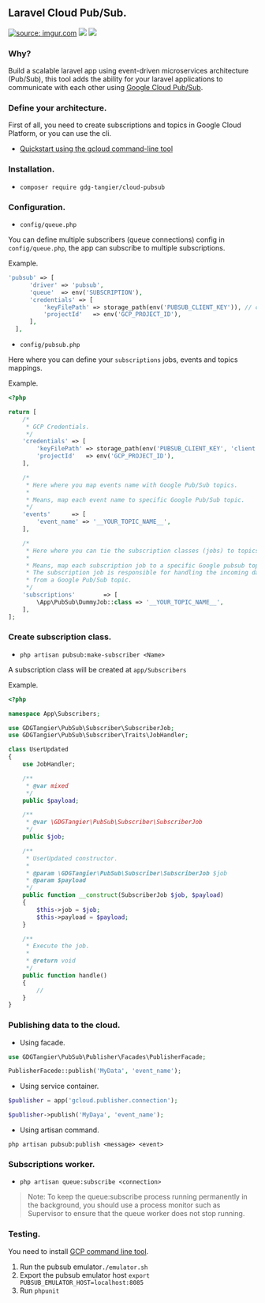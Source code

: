 ## Laravel Cloud Pub/Sub.

<a href="https://imgur.com/XyPYNEt"><img src="https://i.imgur.com/XyPYNEt.jpg" title="source: imgur.com" /></a>
<img src="https://travis-ci.org/gdg-tangier/cloud-pubsub.svg?branch=master">
<img src="https://github.styleci.io/repos/206420540/shield?branch=master">

### Why?

Build a scalable laravel app using event-driven microservices architecture (Pub/Sub), 
this tool adds the ability for your laravel applications to communicate with each other using 
[Google Cloud Pub/Sub](https://cloud.google.com/pubsub/docs).

### Define your architecture.

First of all, you need to create subscriptions and topics in Google Cloud Platform, or you can use the cli.

- [Quickstart using the gcloud command-line tool](https://cloud.google.com/pubsub/docs/quickstart-cli)

### Installation.

- `composer require gdg-tangier/cloud-pubsub`

### Configuration.

- `config/queue.php`

You can define multiple subscribers (queue connections) config in `config/queue.php`, the app can subscribe to multiple subscriptions. 

Example.

```php
'pubsub' => [
      'driver' => 'pubsub',
      'queue'  => env('SUBSCRIPTION'),
      'credentials' => [
          'keyFilePath' => storage_path(env('PUBSUB_CLIENT_KEY')), // credentials file path '.json'
          'projectId'   => env('GCP_PROJECT_ID'),
      ],
  ],
```

- `config/pubsub.php`

Here where you can define your `subscriptions` jobs, events and topics mappings.

Example.

```php
<?php

return [
    /*
     * GCP Credentials.
     */
    'credentials' => [
        'keyFilePath' => storage_path(env('PUBSUB_CLIENT_KEY', 'client')),
        'projectId'   => env('GCP_PROJECT_ID'),
    ],

    /*
     * Here where you map events name with Google Pub/Sub topics.
     *
     * Means, map each event name to specific Google Pub/Sub topic.
     */
    'events'      => [
        'event_name' => '__YOUR_TOPIC_NAME__',
    ],

    /*
     * Here where you can tie the subscription classes (jobs) to topics.
     *
     * Means, map each subscription job to a specific Google pubsub topic.
     * The subscription job is responsible for handling the incoming data
     * from a Google Pub/Sub topic.
     */
    'subscriptions'        => [
        \App\PubSub\DummyJob::class => '__YOUR_TOPIC_NAME__',
    ],
];
```

### Create subscription class.

- `php artisan pubsub:make-subscriber <Name>`

A subscription class will be created at `app/Subscribers`

Example.

```php
<?php

namespace App\Subscribers;

use GDGTangier\PubSub\Subscriber\SubscriberJob;
use GDGTangier\PubSub\Subscriber\Traits\JobHandler;

class UserUpdated
{
    use JobHandler;

    /**
     * @var mixed
     */
    public $payload;

    /**
     * @var \GDGTangier\PubSub\Subscriber\SubscriberJob
     */
    public $job;

    /**
     * UserUpdated constructor.
     *
     * @param \GDGTangier\PubSub\Subscriber\SubscriberJob $job
     * @param $payload
     */
    public function __construct(SubscriberJob $job, $payload)
    {
        $this->job = $job;
        $this->payload = $payload;
    }

    /**
     * Execute the job.
     *
     * @return void
     */
    public function handle()
    {
        // 
    }
}
```

### Publishing data to the cloud.

- Using facade.

```php
use GDGTangier\PubSub\Publisher\Facades\PublisherFacade;

PublisherFacede::publish('MyData', 'event_name');
```

- Using service container.

```php
$publisher = app('gcloud.publisher.connection');

$publisher->publish('MyDaya', 'event_name');
```

- Using artisan command.

`php artisan pubsub:publish <message> <event>`

### Subscriptions worker.

- `php artisan queue:subscribe <connection>`

> Note: To keep the queue:subscribe process running permanently in the background, 
> you should use a process monitor such as Supervisor to ensure that the queue worker does not stop running.

### Testing.

You need to install [GCP command line tool](https://cloud.google.com/sdk/gcloud/).

1. Run the pubsub emulator`./emulator.sh`
2. Export the pubsub emulator host `export PUBSUB_EMULATOR_HOST=localhost:8085`
3. Run `phpunit`
